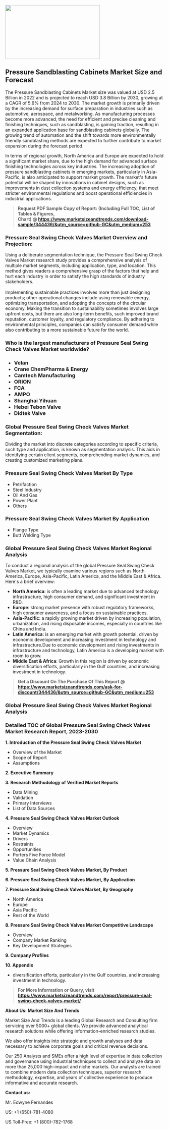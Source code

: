 <p><img class="alignnone size-medium wp-image-20088" src="https://ffe5etoiles.com/wp-content/uploads/2024/12/MST1-300x171.png" alt="" width="300" height="171" /></p><h2>Pressure Sandblasting Cabinets Market Size and Forecast</h2><p>The Pressure Sandblasting Cabinets Market size was valued at USD 2.5 Billion in 2022 and is projected to reach USD 3.8 Billion by 2030, growing at a CAGR of 5.6% from 2024 to 2030. The market growth is primarily driven by the increasing demand for surface preparation in industries such as automotive, aerospace, and metalworking. As manufacturing processes become more advanced, the need for efficient and precise cleaning and finishing techniques, such as sandblasting, is gaining traction, resulting in an expanded application base for sandblasting cabinets globally. The growing trend of automation and the shift towards more environmentally friendly sandblasting methods are expected to further contribute to market expansion during the forecast period.</p><p>In terms of regional growth, North America and Europe are expected to hold a significant market share, due to the high demand for advanced surface finishing technologies across key industries. The increasing adoption of pressure sandblasting cabinets in emerging markets, particularly in Asia-Pacific, is also anticipated to support market growth. The market's future potential will be shaped by innovations in cabinet designs, such as improvements in dust collection systems and energy efficiency, that meet stricter environmental regulations and boost operational efficiencies in industrial applications.</p></p><blockquote id="" class=""><strong>Request PDF Sample Copy of Report: (Including Full TOC, List of Tables &amp; Figures, Chart)&nbsp;@&nbsp;<strong><a href="https://www.marketsizeandtrends.com/download-sample/344436/&utm_source=github-GC&utm_medium=253" target="_blank">https://www.marketsizeandtrends.com/download-sample/344436/&utm_source=github-GC&utm_medium=253</a></strong></strong></blockquote><h3 id="" class="">Pressure Seal Swing Check Valves Market&nbsp;Overview and Projection:</h3><p id="" class="">Using a deliberate segmentation technique, the Pressure Seal Swing Check Valves Market research study provides a comprehensive analysis of multiple market segments, including application, type, and location. This method gives readers a comprehensive grasp of the factors that help and hurt each industry in order to satisfy the high standards of industry stakeholders. <br /> <br />Implementing sustainable practices involves more than just designing products; other operational changes include using renewable energy, optimizing transportation, and adopting the concepts of the circular economy. Making the transition to sustainability sometimes involves large upfront costs, but there are also long-term benefits, such improved brand reputation, customer loyalty, and regulatory compliance. By adhering to environmental principles, companies can satisfy consumer demand while also contributing to a more sustainable future for the world.</p><h3 id="" class="">Who is the largest manufacturers of&nbsp;Pressure Seal Swing Check Valves Market worldwide?</h3><h3 class=""><p><ul><li>Velan </li><li> Crane ChemPharma & Energy </li><li> Camtech Manufacturing </li><li> ORION </li><li> FCA </li><li> AMPO </li><li> Shanghai Yihuan </li><li> Hebei Tebon Valve </li><li> Didtek Valve</li></ul></p></h3><h3 id="" class="">Global&nbsp;Pressure Seal Swing Check Valves Market Segmentation:</h3><p id="" class="">Dividing the market into discrete categories according to specific criteria, such type and application, is known as segmentation analysis. This aids in identifying certain client segments, comprehending market dynamics, and creating customized marketing plans.</p><h3 id="" class="">Pressure Seal Swing Check Valves Market&nbsp;By Type</h3><p><p><ul><li>Petrifaction</li><li> Steel Industry</li><li> Oil And Gas</li><li> Power Plant</li><li> Others</p></li></ul></p></p><h3 id="" class="">Pressure Seal Swing Check Valves Market&nbsp;By Application</h3><p class=""><p><ul><li>Flange Type</li><li> Butt Welding Type</li></ul></p></p><h3 id="" class="">Global Pressure Seal Swing Check Valves Market Regional Analysis</h3><p id="" class="">To conduct a regional analysis of the global Pressure Seal Swing Check Valves Market, we typically examine various regions such as North America, Europe, Asia-Pacific, Latin America, and the Middle East &amp; Africa. Here's a brief overview:</p><ul><li><strong>North America</strong>: is often a leading market due to advanced technology infrastructure, high consumer demand, and significant investment in R&amp;D.</li><li><strong>Europe</strong>: strong market presence with robust regulatory frameworks, high consumer awareness, and a focus on sustainable practices.</li><li><strong>Asia-Pacific</strong>: a rapidly growing market driven by increasing population, urbanization, and rising disposable incomes, especially in countries like China and India.</li><li><strong>Latin America</strong>: is an emerging market with growth potential, driven by economic development and increasing investment in technology and infrastructure.Due to economic development and rising investments in infrastructure and technology, Latin America is a developing market with room to grow.</li><li><strong>Middle East &amp; Africa</strong>: Growth in this region is driven by economic diversification efforts, particularly in the Gulf countries, and increasing investment in technology.</li></ul><blockquote id="" class=""><strong>Get a Discount On The Purchase Of This Report @ <strong><a href="https://www.marketsizeandtrends.com/ask-for-discount/344436/&utm_source=github-GC&utm_medium=253" target="_blank">https://www.marketsizeandtrends.com/ask-for-discount/344436/&utm_source=github-GC&utm_medium=253</a></strong></strong></blockquote><h3 id="" class="">Global Pressure Seal Swing Check Valves Market Regional Analysis</h3><h3 id="" class="">Detailed TOC of Global Pressure Seal Swing Check Valves Market Research Report, 2023-2030</h3><p id="" class=""><strong>1. Introduction of the Pressure Seal Swing Check Valves Market</strong></p><ul><li>Overview of the Market</li><li>Scope of Report</li><li>Assumptions</li></ul><p id="" class=""><strong>2. Executive Summary</strong></p><p id="" class=""><strong>3. Research Methodology of Verified Market Reports</strong></p><ul><li>Data Mining</li><li>Validation</li><li>Primary Interviews</li><li>List of Data Sources</li></ul><p id="" class=""><strong>4. Pressure Seal Swing Check Valves Market Outlook</strong></p><ul><li>Overview</li><li>Market Dynamics</li><li>Drivers</li><li>Restraints</li><li>Opportunities</li><li>Porters Five Force Model</li><li>Value Chain Analysis</li></ul><p id="" class=""><strong>5. Pressure Seal Swing Check Valves Market, By Product</strong></p><p id="" class=""><strong>6. Pressure Seal Swing Check Valves Market, By Application</strong></p><p id="" class=""><strong>7. Pressure Seal Swing Check Valves Market, By Geography</strong></p><ul><li>North America</li><li>Europe</li><li>Asia Pacific</li><li>Rest of the World</li></ul><p id="" class=""><strong>8. Pressure Seal Swing Check Valves Market Competitive Landscape</strong></p><ul><li>Overview</li><li>Company Market Ranking</li><li>Key Development Strategies</li></ul><p id="" class=""><strong>9. Company Profiles</strong></p><p id="" class=""><strong>10. Appendix</strong></p><ul><li>diversification efforts, particularly in the Gulf countries, and increasing investment in technology.</li></ul><blockquote id="" class=""><strong>For More Information or Query, visit <strong><strong><a href="https://www.marketsizeandtrends.com/report/pressure-seal-swing-check-valves-market/" target="_blank">https://www.marketsizeandtrends.com/report/pressure-seal-swing-check-valves-market/</a></strong></strong></strong></blockquote><p id="" class=""><strong>About Us: Market Size And Trends</strong></p><p id="" class="">Market Size And Trends is a leading Global Research and Consulting firm servicing over 5000+ global clients. We provide advanced analytical research solutions while offering information-enriched research studies.</p><p id="" class="">We also offer insights into strategic and growth analyses and data necessary to achieve corporate goals and critical revenue decisions.</p><p id="" class="">Our 250 Analysts and SMEs offer a high level of expertise in data collection and governance using industrial techniques to collect and analyze data on more than 25,000 high-impact and niche markets. Our analysts are trained to combine modern data collection techniques, superior research methodology, expertise, and years of collective experience to produce informative and accurate research.</p><p id="" class=""><strong>Contact us:</strong></p><p id="" class="">Mr. Edwyne Fernandes</p><p id="" class="">US: +1 (650)-781-4080</p><p id="" class="">US Toll-Free: +1 (800)-782-1768</p>
